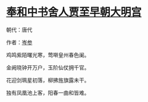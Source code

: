 # [奉和中书舍人贾至早朝大明宫](http://so.gushiwen.org/view_9686.aspx)

朝代：唐代

作者：[岑参](http://so.gushiwen.org/author_113.aspx)

鸡鸣紫陌曙光寒，莺啭皇州春色阑。

金阙晓钟开万户，玉阶仙仗拥千官。

花迎剑珮星初落，柳拂旌旗露未干。

独有凤凰池上客，阳春一曲和皆难。

